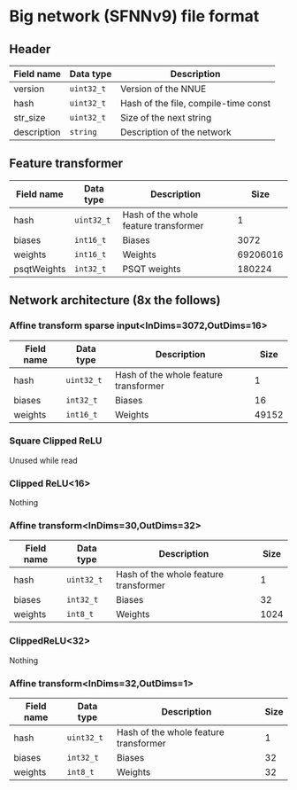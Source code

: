 # Big network (SFNNv9) file format
## Header
| Field name | Data type    | Description                                     |
| ---------- | ------------ | ----------------------------------------------- |
| version    | `uint32_t` | Version of the NNUE |
| hash       | `uint32_t` | Hash of the file, compile-time const |
| str_size   | `uint32_t` | Size of the next string |
| description | `string` | Description of the network |

## Feature transformer
| Field name | Data type | Description | Size |
| - | - | - | - |
| hash | `uint32_t` | Hash of the whole feature transformer | 1 |
| biases | `int16_t` | Biases | 3072 |
| weights | `int16_t` | Weights | 69206016 |
| psqtWeights | `int32_t` | PSQT weights | 180224 |

## Network architecture (8x the follows)

### Affine transform sparse input<InDims=3072,OutDims=16>
| Field name | Data type | Description | Size |
| - | - | - | - |
| hash | `uint32_t` | Hash of the whole feature transformer | 1 |
| biases | `int32_t` | Biases | 16 |
| weights | `int16_t` | Weights | 49152 |

### Square Clipped ReLU
Unused while read

### Clipped ReLU<16>
Nothing

### Affine transform<InDims=30,OutDims=32>
| Field name | Data type | Description | Size |
| - | - | - | - |
| hash | `uint32_t` | Hash of the whole feature transformer | 1 |
| biases | `int32_t` | Biases | 32 |
| weights | `int8_t` | Weights | 1024 |

### ClippedReLU<32>
Nothing

### Affine transform<InDims=32,OutDims=1>

| Field name | Data type | Description | Size |
| - | - | - | - |
| hash | `uint32_t` | Hash of the whole feature transformer | 1 |
| biases | `int32_t` | Biases | 32 |
| weights | `int8_t` | Weights | 32 |
